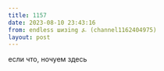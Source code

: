 ```yaml
---
title: 1157
date: 2023-08-10 23:43:16
from: endless шизing ⍼ (channel1162404975)
layout: post
---
```


если что, ночуем здесь
